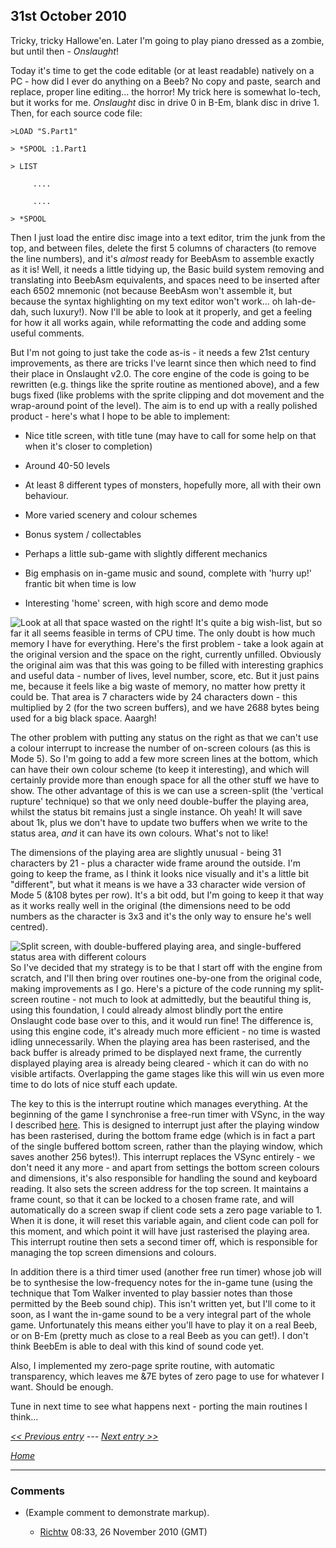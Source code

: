 ## 31st October 2010

Tricky, tricky Hallowe'en. Later I'm going to play piano dressed as a zombie, but until then - _Onslaught_!

Today it's time to get the code editable (or at least readable) natively on a PC - how did I ever do anything on a Beeb? No copy and paste, search and replace, proper line editing... the horror! My trick here is somewhat lo-tech, but it works for me. _Onslaught_ disc in drive 0 in B-Em, blank disc in drive 1. Then, for each source code file:

<tt>

`>LOAD "S.Part1"`

`> *SPOOL :1.Part1`

`> LIST`

`     ....`

`     ....`

`> *SPOOL`

</tt>

Then I just load the entire disc image into a text editor, trim the junk from the top, and between files, delete the first 5 columns of characters (to remove the line numbers), and it's _almost_ ready for BeebAsm to assemble exactly as it is! Well, it needs a little tidying up, the Basic build system removing and translating into BeebAsm equivalents, and spaces need to be inserted after each 6502 mnemonic (not because BeebAsm won't assemble it, but because the syntax highlighting on my text editor won't work... oh lah-de-dah, such luxury!). Now I'll be able to look at it properly, and get a feeling for how it all works again, while reformatting the code and adding some useful comments.

But I'm not going to just take the code as-is - it needs a few 21st century improvements, as there are tricks I've learnt since then which need to find their place in Onslaught v2.0. The core engine of the code is going to be rewritten (e.g. things like the sprite routine as mentioned above), and a few bugs fixed (like problems with the sprite clipping and dot movement and the wrap-around point of the level). The aim is to end up with a really polished product - here's what I hope to be able to implement:

- Nice title screen, with title tune (may have to call for some help on that when it's closer to completion)

- Around 40-50 levels

- At least 8 different types of monsters, hopefully more, all with their own behaviour.

- More varied scenery and colour schemes

- Bonus system / collectables

- Perhaps a little sub-game with slightly different mechanics

- Big emphasis on in-game music and sound, complete with 'hurry up!' frantic bit when time is low

- Interesting 'home' screen, with high score and demo mode

![Look at all that space wasted on the right!](../../retrosoftwarecouk_wiki-20160918-wikidump/images/Onslaught-scr.gif "fig:Look at all that space wasted on the right!") It's quite a big wish-list, but so far it all seems feasible in terms of CPU time. The only doubt is how much memory I have for everything. Here's the first problem - take a look again at the original version and the space on the right, currently unfilled. Obviously the original aim was that this was going to be filled with interesting graphics and useful data - number of lives, level number, score, etc. But it just pains me, because it feels like a big waste of memory, no matter how pretty it could be. That area is 7 characters wide by 24 characters down - this multiplied by 2 (for the two screen buffers), and we have 2688 bytes being used for a big black space. Aaargh!

The other problem with putting any status on the right as that we can't use a colour interrupt to increase the number of on-screen colours (as this is Mode 5). So I'm going to add a few more screen lines at the bottom, which can have their own colour scheme (to keep it interesting), and which will certainly provide more than enough space for all the other stuff we have to show. The other advantage of this is we can use a screen-split (the 'vertical rupture' technique) so that we only need double-buffer the playing area, whilst the status bit remains just a single instance. Oh yeah! It will save about 1k, plus we don't have to update two buffers when we write to the status area, _and_ it can have its own colours. What's not to like!

The dimensions of the playing area are slightly unusual - being 31 characters by 21 - plus a character wide frame around the outside. I'm going to keep the frame, as I think it looks nice visually and it's a little bit "different", but what it means is we have a 33 character wide version of Mode 5 (&108 bytes per row). It's a bit odd, but I'm going to keep it that way as it works really well in the original (the dimensions need to be odd numbers as the character is 3x3 and it's the only way to ensure he's well centred).

![Split screen, with double-buffered playing area, and single-buffered status area with different colours](../../retrosoftwarecouk_wiki-20160918-wikidump/images/Onslaught-rupture.png "fig:Split screen, with double-buffered playing area, and single-buffered status area with different colours") So I've decided that my strategy is to be that I start off with the engine from scratch, and I'll then bring over routines one-by-one from the original code, making improvements as I go. Here's a picture of the code running my split-screen routine - not much to look at admittedly, but the beautiful thing is, using this foundation, I could already almost blindly port the entire Onslaught code base over to this, and it would run fine! The difference is, using this engine code, it's already much more efficient - no time is wasted idling unnecessarily. When the playing area has been rasterised, and the back buffer is already primed to be displayed next frame, the currently displayed playing area is already being cleared - which it can do with no visible artifacts. Overlapping the game stages like this will win us even more time to do lots of nice stuff each update.

The key to this is the interrupt routine which manages everything. At the beginning of the game I synchronise a free-run timer with VSync, in the way I described [here](http://www.retrosoftware.co.uk/forum/viewtopic.php?p=4093#p4093). This is designed to interrupt just after the playing window has been rasterised, during the bottom frame edge (which is in fact a part of the single buffered bottom screen, rather than the playing window, which saves another 256 bytes!). This interrupt replaces the VSync entirely - we don't need it any more - and apart from settings the bottom screen colours and dimensions, it's also responsible for handling the sound and keyboard reading. It also sets the screen address for the top screen. It maintains a frame count, so that it can be locked to a chosen frame rate, and will automatically do a screen swap if client code sets a zero page variable to 1. When it is done, it will reset this variable again, and client code can poll for this moment, and which point it will have just rasterised the playing area. This interrupt routine then sets a second timer off, which is responsible for managing the top screen dimensions and colours.

In addition there is a third timer used (another free run timer) whose job will be to synthesise the low-frequency notes for the in-game tune (using the technique that Tom Walker invented to play bassier notes than those permitted by the Beeb sound chip). This isn't written yet, but I'll come to it soon, as I want the in-game sound to be a very integral part of the whole game. Unfortunately this means either you'll have to play it on a real Beeb, or on B-Em (pretty much as close to a real Beeb as you can get!). I don't think BeebEm is able to deal with this kind of sound code yet.

Also, I implemented my zero-page sprite routine, with automatic transparency, which leaves me &7E bytes of zero page to use for whatever I want. Should be enough.

Tune in next time to see what happens next - porting the main routines I think...

_[&lt;&lt; Previous entry](OnslaughtDiary20101030 "wikilink") --- [Next entry &gt;&gt;](OnslaughtDiary20101102 "wikilink")_

_[Home](OnslaughtDiary "wikilink")_

---

### Comments

- (Example comment to demonstrate markup).

  - [Richtw](User%3ARichtw "wikilink") 08:33, 26 November 2010 (GMT)
